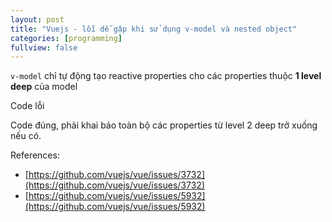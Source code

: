 ```yaml
---
layout: post
title: "Vuejs - lỗi dễ gặp khi sử dụng v-model và nested object"
categories: [programming]
fullview: false
---
```


`v-model` chỉ  tự động tạo reactive properties cho các properties thuộc **1 level deep** của model

Code lỗi
<script src="https://gist.github.com/quannt/531eedbd300dc4706c08018da53b667a.js"></script>

Code đúng, phải khai báo toàn bộ các properties từ level 2 deep trở xuống nếu có.
<script src="https://gist.github.com/quannt/d1662ca2cc69ff2a7c66c3175de2d247.js"></script>

References:
* [https://github.com/vuejs/vue/issues/3732](https://github.com/vuejs/vue/issues/3732)
* [https://github.com/vuejs/vue/issues/5932](https://github.com/vuejs/vue/issues/5932)
